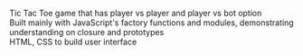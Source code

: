 Tic Tac Toe game that has player vs player and player vs bot option<br>
Built mainly with JavaScript's factory functions and modules, demonstrating understanding on closure and prototypes<br>
HTML, CSS to build user interface